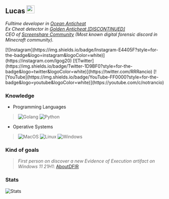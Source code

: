 <h2>Lucas <img src="https://www.fg-a.com/flags/argentina-flag-animated.gif" width="25"></h2>
<p><em>Fulltime developer in <a href="https://anticheat.ac">Ocean Anticheat</a>
</br>Ex Cheat detector in <a href="https://goldentool.net">Golden Anticheat [DISCONTINUED]</a>
</br>CEO of <a href="https://discord.gg/screenshare">Screenshare Community</a> (Most known digital forensic discord in Minecraft community).
</em></p>
[![Instagram](https://img.shields.io/badge/Instagram-E4405F?style=for-the-badge&logo=instagram&logoColor=white)](https://instagram.com/lgog20)
[![Twitter](https://img.shields.io/badge/Twitter-1D9BF0?style=for-the-badge&logo=twitter&logoColor=white)](https://twitter.com/RRRancio)
[![YouTube](https://img.shields.io/badge/YouTube-FF0000?style=for-the-badge&logo=youtube&logoColor=white)](https://youtube.com/c/notrancio)

### Knowledge
* Programming Languages

> ![Golang](https://img.shields.io/badge/Go-00ADD8?style=for-the-badge&logo=go&logoColor=white) ![Python](https://img.shields.io/badge/Python-3776AB?style=for-the-badge&logo=python&logoColor=white)
* Operative Systems

> ![MacOS](https://img.shields.io/badge/mac%20os-000000?style=for-the-badge&logo=apple&logoColor=white) ![Linux](https://img.shields.io/badge/Linux-FCC624?style=for-the-badge&logo=linux&logoColor=black) ![Windows](https://img.shields.io/badge/Windows-0078D6?style=for-the-badge&logo=windows&logoColor=white)

### Kind of goals
> *First person on discover a new Evidence of Execution artifact on Windows 11 21H1*: [AboutDFIR](https://aboutdfir.com/new-windows-11-pro-22h2-evidence-of-execution-artifact/)
### Stats
![Stats](https://github-readme-stats.vercel.app/api?username=RRancio&show_icons=true&theme=transparent)

